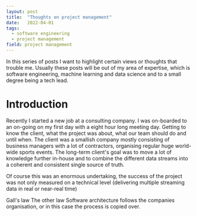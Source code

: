 ```yaml
---
layout: post
title:  "Thoughts on project management"
date:   2022-04-01
tags:
  - software engineering
  - project management
field: project management
---
```


In this series of posts I want to highlight certain views or thoughts that trouble me. Usually these
posts will be out of my area of expertise, which is software engineering, machine learning and data
science and to a small degree being a tech lead.

# Introduction

Recently I started a new job at a consulting company. I was on-boarded to an on-going on my first
day with a eight hour long meeting day. Getting to know the client, what the project was about, what
our team should do and until when. The client was a smallish company mostly consisting of business
managers with a lot of contractors, organising regular huge world-wide sports events. The long-term
client's goal was to move a lot of knowledge further in-house and to combine the different data
streams into a coherent and consistent single source of truth.

Of course this was an enormous undertaking, the success of the project was not only measured on a
technical level (delivering multiple streaming data in real or near-real time)


Gall's law
The other law Software architecture follows the companies organisation, or in this case the process
is copied over.
